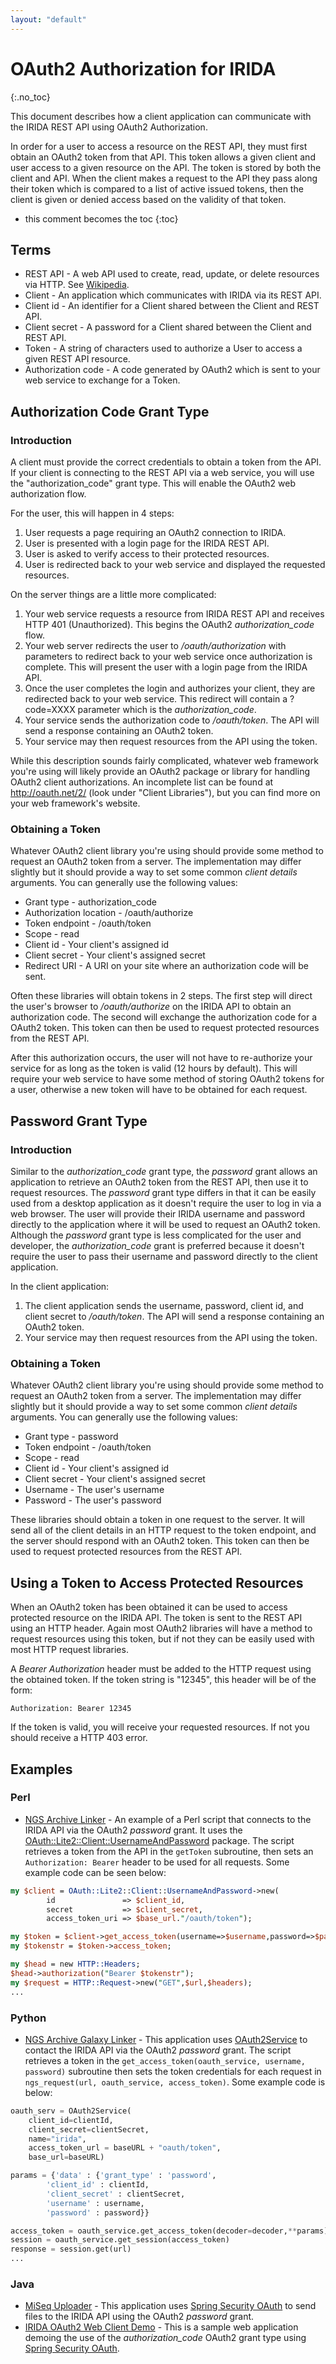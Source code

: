 ```yaml
---
layout: "default"
---
```


OAuth2 Authorization for IRIDA
==============================
{:.no_toc}

This document describes how a client application can communicate with the IRIDA REST API using OAuth2 Authorization.

In order for a user to access a resource on the REST API, they must first obtain an OAuth2 token from that API.  This token allows a given client and user access to a given resource on the API.  The token is stored by both the client and API.  When the client makes a request to the API they pass along their token which is compared to a list of active issued tokens, then the client is given or denied access based on the validity of that token.

* this comment becomes the toc
{:toc}

Terms
-----
* REST API - A web API used to create, read, update, or delete resources via HTTP.  See [Wikipedia](http://en.wikipedia.org/wiki/Representational_state_transfer).
* Client - An application which communicates with IRIDA via its REST API.
* Client id - An identifier for a Client shared between the Client and REST API.
* Client secret - A password for a Client shared between the Client and REST API.
* Token - A string of characters used to authorize a User to access a given REST API resource.
* Authorization code - A code generated by OAuth2 which is sent to your web service to exchange for a Token.

Authorization Code Grant Type
------------------------

### Introduction
A client must provide the correct credentials to obtain a token from the API. If your client is connecting to the REST API via a web service, you will use the "authorization_code" grant type. This will enable the OAuth2 web authorization flow.

For the user, this will happen in 4 steps:

1. User requests a page requiring an OAuth2 connection to IRIDA.
2. User is presented with a login page for the IRIDA REST API.
3. User is asked to verify access to their protected resources.
4. User is redirected back to your web service and displayed the requested resources.

On the server things are a little more complicated:

1. Your web service requests a resource from IRIDA REST API and receives HTTP 401 (Unauthorized).  This begins the OAuth2 *authorization_code* flow.
2. Your web server redirects the user to */oauth/authorization* with parameters to redirect back to your web service once authorization is complete.  This will present the user with a login page from the IRIDA API.
3. Once the user completes the login and authorizes your client, they are redirected back to your web service.  This redirect will contain a ?code=XXXX parameter which is the *authorization_code*.
4. Your service sends the authorization code to */oauth/token*.  The API will send a response containing an OAuth2 token.
5. Your service may then request resources from the API using the token.

While this description sounds fairly complicated, whatever web framework you're using will likely provide an OAuth2 package or library for handling OAuth2 client authorizations.  An incomplete list can be found at http://oauth.net/2/ (look under "Client Libraries"), but you can find more on your web framework's website.

### Obtaining a Token
Whatever OAuth2 client library you're using should provide some method to request an OAuth2 token from a server.  The implementation may differ slightly but it should provide a way to set some common *client details* arguments.  You can generally use the following values:

* Grant type - authorization_code
* Authorization location - /oauth/authorize
* Token endpoint - /oauth/token
* Scope - read
* Client id - Your client's assigned id
* Client secret - Your client's assigned secret
* Redirect URI - A URI on your site where an authorization code will be sent.

Often these libraries will obtain tokens in 2 steps.  The first step will direct the user's browser to */oauth/authorize* on the IRIDA API to obtain an authorization code.  The second will exchange the authorization code for a OAuth2 token.  This token can then be used to request protected resources from the REST API.

After this authorization occurs, the user will not have to re-authorize your service for as long as the token is valid (12 hours by default).  This will require your web service to have some method of storing OAuth2 tokens for a user, otherwise a new token will have to be obtained for each request.

Password Grant Type
-------------------

### Introduction
Similar to the *authorization_code* grant type, the *password* grant allows an application to retrieve an OAuth2 token from the REST API, then use it to request resources.  The *password* grant type differs in that it can be easily used from a desktop application as it doesn't require the user to log in via a web browser.  The user will provide their IRIDA username and password directly to the application where it will be used to request an OAuth2 token.  Although the *password* grant type is less complicated for the user and developer, the *authorization_code* grant is preferred because it doesn't require the user to pass their username and password directly to the client application.

In the client application:

1. The client application sends the username, password, client id, and client secret to */oauth/token*.  The API will send a response containing an OAuth2 token.
2. Your service may then request resources from the API using the token.

### Obtaining a Token
Whatever OAuth2 client library you're using should provide some method to request an OAuth2 token from a server.  The implementation may differ slightly but it should provide a way to set some common *client details* arguments.  You can generally use the following values:

* Grant type - password
* Token endpoint - /oauth/token
* Scope - read
* Client id - Your client's assigned id
* Client secret - Your client's assigned secret
* Username - The user's username
* Password - The user's password

These libraries should obtain a token in one request to the server.  It will send all of the client details in an HTTP request to the token endpoint, and the server should respond with an OAuth2 token.  This token can then be used to request protected resources from the REST API.

Using a Token to Access Protected Resources
-------------------------------------
When an OAuth2 token has been obtained it can be used to access protected resource on the IRIDA API.  The token is sent to the REST API using an HTTP header.  Again most OAuth2 libraries will have a method to request resources using this token, but if not they can be easily used with most HTTP request libraries.

A *Bearer Authorization* header must be added to the HTTP request using the obtained token.  If the token string is "12345", this header will be of the form:

```http
Authorization: Bearer 12345
```

If the token is valid, you will receive your requested resources.  If not you should receive a HTTP 403 error.

Examples
--------

### Perl
* [NGS Archive Linker](https://irida.corefacility.ca/gitlab/irida/irida-tools/blob/development/scripts/ngsArchiveLinker/ngsArchiveLinker.pl) - An example of a Perl script that connects to the IRIDA API via the OAuth2 *password* grant.  It uses the [OAuth::Lite2::Client::UsernameAndPassword](http://search.cpan.org/~ritou/OAuth-Lite2-0.08/lib/OAuth/Lite2/Client/UsernameAndPassword.pm) package.  The script retrieves a token from the API in the `getToken` subroutine, then sets an `Authorization: Bearer` header to be used for all requests.  Some example code can be seen below:
 
```perl
my $client = OAuth::Lite2::Client::UsernameAndPassword->new(
        id               => $client_id,
        secret           => $client_secret,
        access_token_uri => $base_url."/oauth/token");

my $token = $client->get_access_token(username=>$username,password=>$password);
my $tokenstr = $token->access_token;

my $head = new HTTP::Headers;
$head->authorization("Bearer $tokenstr");
my $request = HTTP::Request->new("GET",$url,$headers);
...
```

### Python
* [NGS Archive Galaxy Linker](https://irida.corefacility.ca/gitlab/irida/irida-tools/blob/development/scripts/ngsArchiveLinker/ngs2galaxy.py) - This application uses [OAuth2Service](http://rauth.readthedocs.org/en/latest/) to contact the IRIDA API via the OAuth2 *password* grant.  The script retrieves a token in the `get_access_token(oauth_service, username, password)` subroutine then sets the token credentials for each request in `ngs_request(url, oauth_service, access_token)`.  Some example code is below:

```python
oauth_serv = OAuth2Service(
    client_id=clientId,
    client_secret=clientSecret,
    name="irida",
    access_token_url = baseURL + "oauth/token",
    base_url=baseURL)

params = {'data' : {'grant_type' : 'password',
        'client_id' : clientId,
        'client_secret' : clientSecret,
        'username' : username,
        'password' : password}}

access_token = oauth_service.get_access_token(decoder=decoder,**params)
session = oauth_service.get_session(access_token)
response = session.get(url)
...
```

### Java
* [MiSeq Uploader](https://irida.corefacility.ca/gitlab/irida/irida-tools/tree/master) - This application uses [Spring Security OAuth](http://projects.spring.io/spring-security-oauth/) to send files to the IRIDA API using the OAuth2 *password* grant.
* [IRIDA OAuth2 Web Client Demo](https://irida.corefacility.ca/gitlab/irida/irida-web/tree/master/samples/oauth-web-client) - This is a sample web application demoing the use of the *authorization_code* OAuth2 grant type using [Spring Security OAuth](http://projects.spring.io/spring-security-oauth/).

